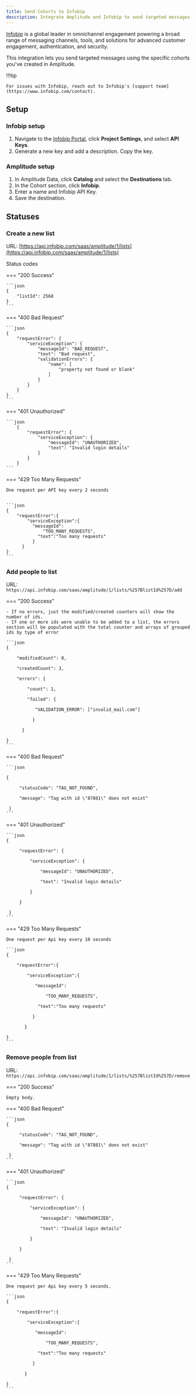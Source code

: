 ```yaml
---
title: Send Cohorts to Infobip
description: Integrate Amplitude and Infobip to send targeted messages to Amplitude cohorts.
---
```


[Infobip](https://www.infobip.com/) is a global leader in omnichannel engagement powering a broad range of messaging channels, tools, and solutions for advanced customer engagement, authentication, and security.

This integration lets you send targeted messages using the specific cohorts you've created in Amplitude.

!!!tip

    For issues with Infobip, reach out to Infobip's [support team](https://www.infobip.com/contact).

## Setup

### Infobip setup

1. Navigate to the [Infobip Portal](https://portal.infobip.com/login/?callback=https%3A%2F%2Fportal.infobip.com%2F%3F), click **Project Settings**, and select **API Keys**.
2. Generate a new key and add a description. Copy the key.

### Amplitude setup

1. In Amplitude Data, click **Catalog** and select the **Destinations** tab.
2. In the Cohort section, click **Infobip**.
3. Enter a name and Infobip API Key.
4. Save the destination.

## Statuses

### Create a new list

URL: [https://api.infobip.com/saas/amplitude/1/lists](https://api.infobip.com/saas/amplitude/1/lists)

Status codes

=== "200 Success"

    ```json
    {
        "listId": 2568
    }
    ```
=== "400 Bad Request"

    ```json
    {
        "requestError": {
            "serviceException": {
                "messageId": "BAD_REQUEST",
                "text": "Bad request",
                "validationErrors": {
                    "name": [
                        "property not found or blank"
                    ]
                }
            }
        }
    }
    ```
=== "401 Unauthorized"

    ```json
        {
            "requestError": {
                "serviceException": {
                    "messageId": "UNAUTHORIZED",
                    "text": "Invalid login details"
                }
            }
        }
    ```
=== "429 Too Many Requests"

    One request per API key every 2 seconds


    ```json
    {
        "requestError":{
            "serviceException":{
              "messageId":
                  "TOO_MANY_REQUESTS",
                "text":"Too many requests"
              }
          }
    }
    ```

### Add people to list

URL: `https://api.infobip.com/saas/amplitude/1/lists/%257BlistId%257D/add`

=== "200 Success"

    - If no errors, just the modified/created counters will show the number of ids.
    - If one or more ids were unable to be added to a list, the errors section will be populated with the total counter and arrays of grouped ids by type of error

    ```json
    {

        "modifiedCount": 0,

        "createdCount": 3,

        "errors": {

            "count": 1,

            "failed": {

               "VALIDATION_ERROR": ["invalid_mail.com"]

              }

          }   

    } 
    ```
=== "400 Bad Request"

    ```json

    {

         "statusCode": "TAG_NOT_FOUND",

         "message": "Tag with id \"87881\" does not exist"

     }
    ```

=== "401 Unauthorized"

    ```json
    {

         "requestError": {

             "serviceException": {

                 "messageId": "UNAUTHORIZED",

                 "text": "Invalid login details"

             }

         }

     }
    ```

=== "429 Too Many Requests"

    One request per Api key every 10 seconds

    ```json
    {

        "requestError":{

            "serviceException":{

               "messageId":

                   "TOO_MANY_REQUESTS",

                "text":"Too many requests"

              }

           }

    }
    ```
 
### Remove people from list

URL: `https://api.infobip.com/saas/amplitude/1/lists/%257BlistId%257D/remove`

=== "200 Success"

    Empty body. 

=== "400 Bad Request"

    ```json
    {

         "statusCode": "TAG_NOT_FOUND",

         "message": "Tag with id \"87881\" does not exist"

     }
    ```

=== "401 Unauthorized"

    ```json
    {

         "requestError": {

             "serviceException": {

                 "messageId": "UNAUTHORIZED",

                 "text": "Invalid login details"

             }

         }

     }
    ```

=== "429 Too Many Requests"

    One request per Api key every 5 seconds.

    ```json
    {

        "requestError":{

            "serviceException":{

               "messageId":

                   "TOO_MANY_REQUESTS",

                "text":"Too many requests"

              }

           }

    }
    ```
